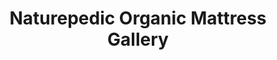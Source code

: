 ---
title: "Naturepedic Organic Mattress Gallery"
url: /los-altos/naturepedic-organic-mattress-gallery/
shop: bed
---